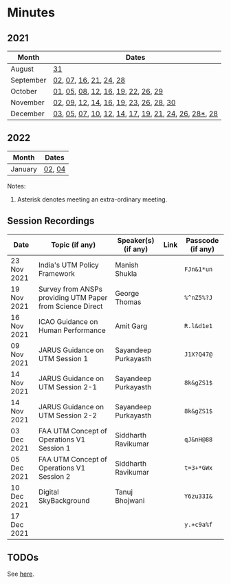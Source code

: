 # Minutes

## 2021

| Month     | Dates                                                        |
| --------- | ------------------------------------------------------------ |
| August    | [31](2021/08/31.md)                                          |
| September | [02](2021/09/02.md), [07](2021/09/07.md), [16](2021/09/16.md), [21](2021/09/21.md), [24](2021/09/24.md), [28](2021/09/28.md) |
| October   | [01](2021/10/01.md), [05](2021/10/05.md), [08](2021/10/08.md), [12](2021/10/12.md), [16](2021/10/16.md), [19](2021/10/19.md), [22](2021/10/22.md), [26](2021/10/26.md), [29](2021/10/29.md) |
| November  | [02](2021/11/02.md), [09](2021/11/09.md), [12](2021/11/12.md), [14](2021/11/14.md), [16](2021/11/16.md), [19](2021/11/19.md), [23](2021/11/23.md), [26](2021/11/26.md), [28](2021/11/28.md), [30](2021/11/30.md) |
| December  | [03](./2021/12/03.md), [05](2021/12/05.md), [07](2021/12/07.md), [10](2021/12/10.md), [12](2021/12/12.md), [14](2021/12/14.md), [17](2021/12/17.md), [19](2021/12/19.md), [21](2021/12/21.md), [24](2021/12/24.md), [26](2021/12/26.md), [28*](2021/12/28-m.md), [28](2021/12/28.md) |

## 2022

| Month   | Dates                                    |
| ------- | ---------------------------------------- |
| January | [02](2022/01/02.md), [04](2022/01/04.md) |

Notes:

1. Asterisk denotes meeting an extra-ordinary meeting.

## Session Recordings

| Date        | Topic (if any)                                            | Speaker(s) (if any)  | Link                                                         | Passcode (if any) |
| ----------- | --------------------------------------------------------- | -------------------- | ------------------------------------------------------------ | ----------------- |
| 23 Nov 2021 | India's UTM Policy Framework                              | Manish Shukla        | [<i class="fa fa-link"></i>](https://us02web.zoom.us/rec/share/deyS85YCVjeSdUN1YjlwaaQHtFWv-bQhcPvMsIhY6u1urci4GFaunZZ-aRlO3HdH.sB9qFwBPRdEj1qsQ) | `FJn&1*un`        |
| 19 Nov 2021 | Survey from ANSPs providing UTM Paper from Science Direct | George Thomas        | [<i class="fa fa-link"></i>](https://us02web.zoom.us/rec/share/wnIYxM6mCW9EApmn9Sz5Qv2QwNU1LBQ9YGXX8aWQsG_D0lefB6i1P6JTUKksGUf_.i4oa5LGGVt3nRMS6) | `%^nZ5%?J`        |
| 16 Nov 2021 | ICAO Guidance on Human Performance                        | Amit Garg            | [<i class="fa fa-link"></i>](https://us02web.zoom.us/rec/share/X1qeI4DihVMiCZn8LDnfoEWSoSBdQFS1wC1jQ4Bh7I4WGnaAUjwxAsQGjRHDeVFJ.ySQzCFkq8BbH_zEE) | `R.l&d1e1`        |
| 09 Nov 2021 | JARUS Guidance on UTM Session 1                           | Sayandeep Purkayasth | [<i class="fa fa-link"></i>](https://us02web.zoom.us/rec/share/OxMUexQUIYh7Qz3aidT3_lqQWVftzysuLWl3uBPRJ-uMhumxSWu-j4frwxumHYKL.aqV4IpjpVsbu9tY1?startTime=1636470295000) | `J1X?Q47@`        |
| 14 Nov 2021 | JARUS Guidance on UTM Session 2-1                         | Sayandeep Purkayasth | [<i class="fa fa-link"></i>](https://us02web.zoom.us/rec/share/E1iSoA1dbjamzxwck8Z3GIucUJyz1v_L7JumwlFN77st-a05kE4vqN5RJaV4ggQ.-qcARqrAIVP9BP7q?startTime=1636902528000) | `8k&gZS1$`        |
| 14 Nov 2021 | JARUS Guidance on UTM Session 2-2                         | Sayandeep Purkayasth | [<i class="fa fa-link"></i>](https://us02web.zoom.us/rec/share/E1iSoA1dbjamzxwck8Z3GIucUJyz1v_L7JumwlFN77st-a05kE4vqN5RJaV4ggQ.-qcARqrAIVP9BP7q?startTime=1636905779000) | `8k&gZS1$`        |
| 03 Dec 2021 | FAA UTM Concept of Operations V1  Session 1               | Siddharth Ravikumar  | [<i class="fa fa-link"></i>](https://us02web.zoom.us/rec/share/vYpwSlumauGaxOdsdzP6fgn8C7a8de9VyuXK2BCt10rb6YBUMgzvflqfAM2U6L4T.KpKWM9QciGmYhSXX) | `qJ&nH@88`        |
| 05 Dec 2021 | FAA UTM Concept of Operations V1  Session 2               | Siddharth Ravikumar  | [<i class="fa fa-link"></i>](https://us02web.zoom.us/rec/share/6FpWd9KU0Lfn84GI5ean13oJzM8-HvnTGZKVJDdVcOJQLSstHIUf58eGF_pp27IC.YliKnZz_myUltZlc?startTime=1638718199000) | `t=3+*GWx`        |
| 10 Dec 2021 | Digital SkyBackground                                     | Tanuj Bhojwani       | [<i class="fa fa-link"></i>](https://us02web.zoom.us/rec/share/mRYlBmzWoEqx4nCH-sLToyI1jPheZvWlM43rrDHIEJ5M-nyHcfDOn0t_i9xSeKWU.DPttsrVuS4vJDWTA?startTime=1639148856000) | `Y6zu33I&`        |
| 17 Dec 2021 |                                                           |                      | [<i class="fa fa-link"></i>](https://us02web.zoom.us/rec/share/3XjxaH2GUeTYX7BgvWz3ndCJ16AUeVGl8SnhmdlwY4JwnP_1uSOEW-k6ptxQgxel.drbaWdrlJK6Lm2ip) | `y.+c9a%f`        |


## TODOs

See [here](todos.md).
